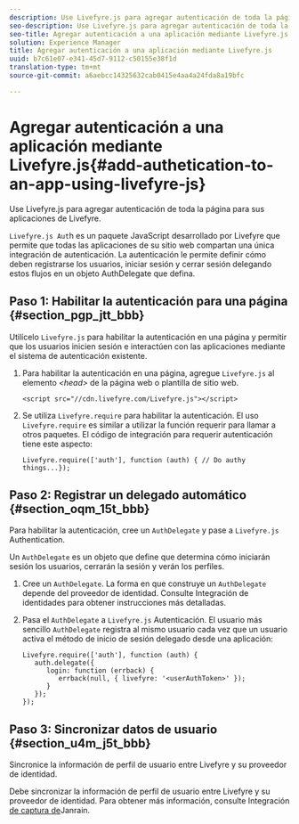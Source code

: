 ```yaml
---
description: Use Livefyre.js para agregar autenticación de toda la página para sus aplicaciones de Livefyre.
seo-description: Use Livefyre.js para agregar autenticación de toda la página para sus aplicaciones de Livefyre.
seo-title: Agregar autenticación a una aplicación mediante Livefyre.js
solution: Experience Manager
title: Agregar autenticación a una aplicación mediante Livefyre.js
uuid: b7c61e07-e341-45d7-9112-c50155e38f1d
translation-type: tm+mt
source-git-commit: a6aebcc14325632cab0415e4aa4a24fda8a19bfc

---
```



# Agregar autenticación a una aplicación mediante Livefyre.js{#add-authetication-to-an-app-using-livefyre-js}

Use Livefyre.js para agregar autenticación de toda la página para sus aplicaciones de Livefyre.

`Livefyre.js Aut`h es un paquete JavaScript desarrollado por Livefyre que permite que todas las aplicaciones de su sitio web compartan una única integración de autenticación. La autenticación le permite definir cómo deben registrarse los usuarios, iniciar sesión y cerrar sesión delegando estos flujos en un objeto AuthDelegate que defina.

## Paso 1: Habilitar la autenticación para una página {#section_pgp_jtt_bbb}

Utilícelo `Livefyre.js` para habilitar la autenticación en una página y permitir que los usuarios inicien sesión e interactúen con las aplicaciones mediante el sistema de autenticación existente.

1. Para habilitar la autenticación en una página, agregue `Livefyre.js` al elemento *&lt;head&gt;* de la página web o plantilla de sitio web.

   ```
   <script src="//cdn.livefyre.com/Livefyre.js"></script>
   ```

1. Se utiliza `Livefyre.require` para habilitar la autenticación. El uso `Livefyre.require` es similar a utilizar la función requerir para llamar a otros paquetes. El código de integración para requerir autenticación tiene este aspecto:

   ```
   Livefyre.require(['auth'], function (auth) { // Do authy things...});
   ```

## Paso 2: Registrar un delegado automático {#section_oqm_15t_bbb}

Para habilitar la autenticación, cree un `AuthDelegate` y pase a `Livefyre.js` Authentication.

Un `AuthDelegate` es un objeto que define que determina cómo iniciarán sesión los usuarios, cerrarán la sesión y verán los perfiles.

1. Cree un `AuthDelegate`. La forma en que construye un `AuthDelegate` depende del proveedor de identidad. Consulte Integración de identidades para obtener instrucciones más detalladas.

1. Pasa el `AuthDelegate` a `Livefyre.js` Autenticación. El usuario más sencillo `AuthDelegate` registra al mismo usuario cada vez que un usuario activa el método de inicio de sesión delegado desde una aplicación:

   ```
   Livefyre.require(['auth'], function (auth) { 
      auth.delegate({ 
         login: function (errback) { 
            errback(null, { livefyre: '<userAuthToken>' }); 
         }    
      });  
   });
   ```

## Paso 3: Sincronizar datos de usuario {#section_u4m_j5t_bbb}

Sincronice la información de perfil de usuario entre Livefyre y su proveedor de identidad.

Debe sincronizar la información de perfil de usuario entre Livefyre y su proveedor de identidad. Para obtener más información, consulte Integración [de captura de](/help/implementation/c-livefyre-identity-comp/c-janrain-capture-backplane-comp.md)Janrain.
